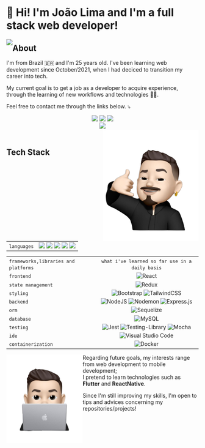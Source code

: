 # 👋 Hi! I'm João Lima and I'm a full stack web developer!

<img align="left" src="https://github-readme-stats.vercel.app/api/top-langs/?username=JOAO-LEE&layout=donut&langs_count=10&theme=apprentice" />

## About
I'm from Brazil 🇧🇷 and I'm 25 years old. I've been learning web development since October/2021, when I had deciced to transition my career into tech.

My current goal is to get a job as a developer to acquire experience, through the learning of new workflows and technologies 👨‍💻. &nbsp; 

Feel free to contact me through the links below. ⤵️
<div align="center">
  <a href="https://www.linkedin.com/in/joao-lee-lima/"><img src="https://img.shields.io/badge/linkedin-%230077B5.svg?style=for-the-badge&logo=linkedin&logoColor=white" width="100px"/></a>
  <a href="https://twitter.com/joaumlee"><img src="https://img.shields.io/badge/Twitter-%231DA1F2.svg?style=for-the-badge&logo=Twitter&logoColor=white" width="95px"/></a>
  <a href="mailto:joaumlimaum@gmail.com"><img src="https://img.shields.io/badge/Gmail-D14836?style=for-the-badge&logo=gmail&logoColor=white" width="80px"/></a>
  <div align="center">
    <img src="https://komarev.com/ghpvc/?username=JOAO-LEE&color=grey&style=for-the-badge&label=profile+views">
  </div>
</div>
<img align="right" src="./images/joaolee-memoji-removebg-preview-callme.png" width="250px" />
<br clear="left">

## Tech Stack

|   |   |
|:--|:---:|
|`languages`| <img src="https://img.shields.io/badge/html5-%23E34F26.svg?style=for-the-badge&logo=html5&logoColor=white" width="75px"/> <img src="https://img.shields.io/badge/css3-%231572B6.svg?style=for-the-badge&logo=css3&logoColor=white" width="65px"> <img src="https://img.shields.io/badge/javascript-%23323330.svg?style=for-the-badge&logo=javascript&logoColor=%23F7DF1E" width="105px"/> <img src="https://img.shields.io/badge/typescript-%23007ACC.svg?style=for-the-badge&logo=typescript&logoColor=white" width="105px"/> <img src="https://img.shields.io/badge/python-3670A0?style=for-the-badge&logo=python&logoColor=ffdd54" width="82px"/> |

|    |   |
|:---|:---:|
| `frameworks,libraries and platforms` | `what i've learned so far use in a daily basis`|
| `frontend` | ![React](https://img.shields.io/badge/react-%2320232a.svg?style=for-the-badge&logo=react&logoColor=%2361DAFB) |
| `state management`| ![Redux](https://img.shields.io/badge/redux-%23593d88.svg?style=for-the-badge&logo=redux&logoColor=white) |
| `styling` | ![Bootstrap](https://img.shields.io/badge/bootstrap-%238511FA.svg?style=for-the-badge&logo=bootstrap&logoColor=white) ![TailwindCSS](https://img.shields.io/badge/tailwindcss-%2338B2AC.svg?style=for-the-badge&logo=tailwind-css&logoColor=white) |
| `backend` | ![NodeJS](https://img.shields.io/badge/node.js-6DA55F?style=for-the-badge&logo=node.js&logoColor=white) ![Nodemon](https://img.shields.io/badge/NODEMON-%23323330.svg?style=for-the-badge&logo=nodemon&logoColor=%BBDEAD) ![Express.js](https://img.shields.io/badge/express.js-%23404d59.svg?style=for-the-badge&logo=express&logoColor=%2361DAFB) |
| `orm` | ![Sequelize](https://img.shields.io/badge/Sequelize-52B0E7?style=for-the-badge&logo=Sequelize&logoColor=white) |
| `database`| ![MySQL](https://img.shields.io/badge/mysql-%2300f.svg?style=for-the-badge&logo=mysql&logoColor=white) |
|`testing` | ![Jest](https://img.shields.io/badge/-jest-%23C21325?style=for-the-badge&logo=jest&logoColor=white) ![Testing-Library](https://img.shields.io/badge/-TestingLibrary-%23E33332?style=for-the-badge&logo=testing-library&logoColor=white) ![Mocha](https://img.shields.io/badge/-mocha-%238D6748?style=for-the-badge&logo=mocha&logoColor=white) |
| `ìde`| ![Visual Studio Code](https://img.shields.io/badge/Visual%20Studio%20Code-0078d7.svg?style=for-the-badge&logo=visual-studio-code&logoColor=white) |
| `containerization`| ![Docker](https://img.shields.io/badge/docker-%230db7ed.svg?style=for-the-badge&logo=docker&logoColor=white) |

<img align="left" src="./images/joaolee-memoji-removebg-preview-computer.png" width="200px" />

Regarding future goals, my interests range from web development to mobile development; \
I pretend to learn technologies such as **Flutter** and **ReactNative**.

Since I'm still improving my skills, I'm open to tips and advices concerning my repositories/projects!

